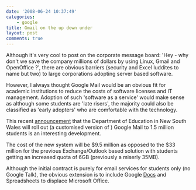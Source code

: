 ```yaml
---
date: '2008-06-24 10:37:49'
categories:
    - google
title: Gmail on the up down under
layout: post
comments: true
---
```

Although it's very cool to post on the corporate message board: 'Hey -
why don't we save the company millions of dollars by using Linux, Gmail
and OpenOffice ?', there are obvious barriers (security and Excel
luddites to name but two) to large corporations adopting server based
software.

However, I always thought Google Mail would be an obvious fit for
academic institutions to reduce the costs of software licenses and IT
management. Adoption of such 'software as a service' would make sense as
although some students are 'late risers', the majority could also be
classified as 'early adopters' who are comfortable with the technology.

This recent
[announcement](http://www.techcrunch.com/2008/06/23/15-million-australian-students-dump-outlookexchange-for-gmail/)
that the Department of Education in New South Wales will roll out (a
customised version of ) Google Mail to 1.5 million students is an
interesting development.

The cost of the new system will be $9.5 million as opposed to the $33
million for the previous Exchange/Outlook based solution with students
getting an increased quota of 6GB (previously a miserly 35MB).

Although the initial contract is purely for email services for students
only (no Google Talk), the obvious extension is to include Google
[Docs](http://www.nbrightside.com/blog/2007/06/28/google-finally-sees-sense)
and Spreadsheets to displace Microsoft Office.
